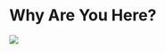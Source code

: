 # Why Are You Here? 


![](https://tenor.com/view/rock-one-eyebrow-raised-rock-staring-the-rock-gif-22113367)

